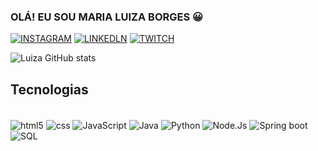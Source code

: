 ### OLÁ! EU SOU MARIA LUIZA BORGES 😀

[![INSTAGRAM](https://img.shields.io/badge/Instagram-E4405F?style=for-the-badge&logo=instagram&logoColor=white)](https://www.instagram.com/lu.borges_/)
[![LINKEDLN](https://img.shields.io/badge/LinkedIn-0077B5?style=for-the-badge&logo=linkedin&logoColor=white)](https://www.linkedin.com/in/maria-luiza-borges-b561602b6/)
[![TWITCH](https://img.shields.io/badge/Pinterest-%23E60023.svg?&style=for-the-badge&logo=Pinterest&logoColor=white)](https://br.pinterest.com/luluborgescordeiro/)


![Luiza GitHub stats](https://github-readme-stats.vercel.app/api?username=LuizaBorges23&show_icons=true&theme=dracula)

## Tecnologias 
<div style="display: inline_block"><br/>
  <img align="center" alt="html5" src="https://img.shields.io/badge/HTML5-E34F26?style=for-the-badge&logo=html5&logoColor=white" />
  <img align="center" alt="css" src="https://img.shields.io/badge/CSS-239120?&style=for-the-badge&logo=css3&logoColor=white" />
  <img align="center" alt="JavaScript" src="https://img.shields.io/badge/JavaScript-F7DF1E?style=for-the-badge&logo=javascript&logoColor=black" />
  <img align="center" alt="Java" src="https://img.shields.io/badge/Java-ED8B00?style=for-the-badge&logo=openjdk&logoColor=white" />
  <img align="center" alt="Python" src="https://img.shields.io/badge/Python-14354C?style=for-the-badge&logo=python&logoColor=white" />
  <img align="center" alt="Node.Js" src="https://img.shields.io/badge/Node.js-43853D?style=for-the-badge&logo=node.js&logoColor=white" />
  <img align="center" alt="Spring boot" src="https://img.shields.io/badge/Springboot-43853D?style=for-the-badge&logo=springboot&logoColor=white" />
  <img align="center" alt="SQL" src="https://img.shields.io/badge/SQL-43853D?style=for-the-badge&logo=sql&logoColor=white" />
</div><br/>
